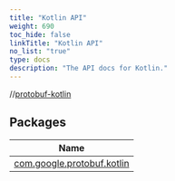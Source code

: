 ```yaml
---
title: "Kotlin API"
weight: 690
toc_hide: false
linkTitle: "Kotlin API"
no_list: "true"
type: docs
description: "The API docs for Kotlin."
---
```

    

//[protobuf-kotlin](./)

## Packages

Name |
---- |
<a name="com.google.protobuf.kotlin////PointingToDeclaration/"></a>[com.google.protobuf.kotlin](protobuf-kotlin/com.google.protobuf.kotlin/) |
